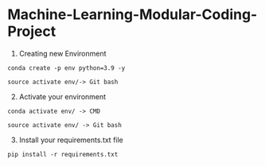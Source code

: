 # Machine-Learning-Modular-Coding-Project

1. Creating new Environment

`conda create -p env python=3.9 -y`

`source activate env/-> Git bash`

2. Activate your environment

`conda activate env/ -> CMD`

`source activate env/ -> Git bash`

3. Install your requirements.txt file

`pip install -r requirements.txt`

